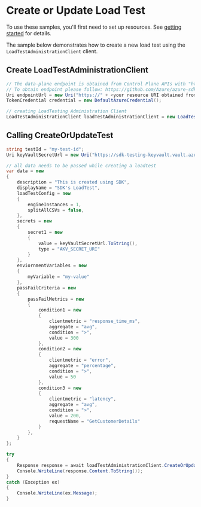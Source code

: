 # Create or Update Load Test

To use these samples, you'll first need to set up resources. See [getting started](https://github.com/Azure/azure-sdk-for-net/blob/main/sdk/loadtestservice/Azure.Developer.LoadTesting/README.md#getting-started) for details.

The sample below demonstrates how to create a new load test using the `LoadTestAdministrationClient` client.

## Create LoadTestAdministrationClient
```C# Snippet:Azure_Developer_LoadTesting_CreateAdminClient
// The data-plane endpoint is obtained from Control Plane APIs with "https://"
// To obtain endpoint please follow: https://github.com/Azure/azure-sdk-for-net/tree/main/sdk/loadtestservice/Azure.Developer.LoadTesting#data-plane-endpoint
Uri endpointUrl = new Uri("https://" + <your resource URI obtained from steps above>);
TokenCredential credential = new DefaultAzureCredential();

// creating LoadTesting Administration Client
LoadTestAdministrationClient loadTestAdministrationClient = new LoadTestAdministrationClient(endpointUrl, credential);
```

## Calling CreateOrUpdateTest
```C# Snippet:Azure_Developer_LoadTesting_CreateOrUpdateTestAsync
string testId = "my-test-id";
Uri keyVaultSecretUrl = new Uri("https://sdk-testing-keyvault.vault.azure.net/secrets/sdk-secret");

// all data needs to be passed while creating a loadtest
var data = new
{
    description = "This is created using SDK",
    displayName = "SDK's LoadTest",
    loadTestConfig = new
    {
        engineInstances = 1,
        splitAllCSVs = false,
    },
    secrets = new
    {
        secret1 = new
        {
            value = keyVaultSecretUrl.ToString(),
            type = "AKV_SECRET_URI"
        }
    },
    enviornmentVariables = new
    {
        myVariable = "my-value"
    },
    passFailCriteria = new
    {
        passFailMetrics = new
        {
            condition1 = new
            {
                clientmetric = "response_time_ms",
                aggregate = "avg",
                condition = ">",
                value = 300
            },
            condition2 = new
            {
                clientmetric = "error",
                aggregate = "percentage",
                condition = ">",
                value = 50
            },
            condition3 = new
            {
                clientmetric = "latency",
                aggregate = "avg",
                condition = ">",
                value = 200,
                requestName = "GetCustomerDetails"
            }
        },
    }
};

try
{
    Response response = await loadTestAdministrationClient.CreateOrUpdateTestAsync(testId, RequestContent.Create(data));
    Console.WriteLine(response.Content.ToString());
}
catch (Exception ex)
{
    Console.WriteLine(ex.Message);
}
```
